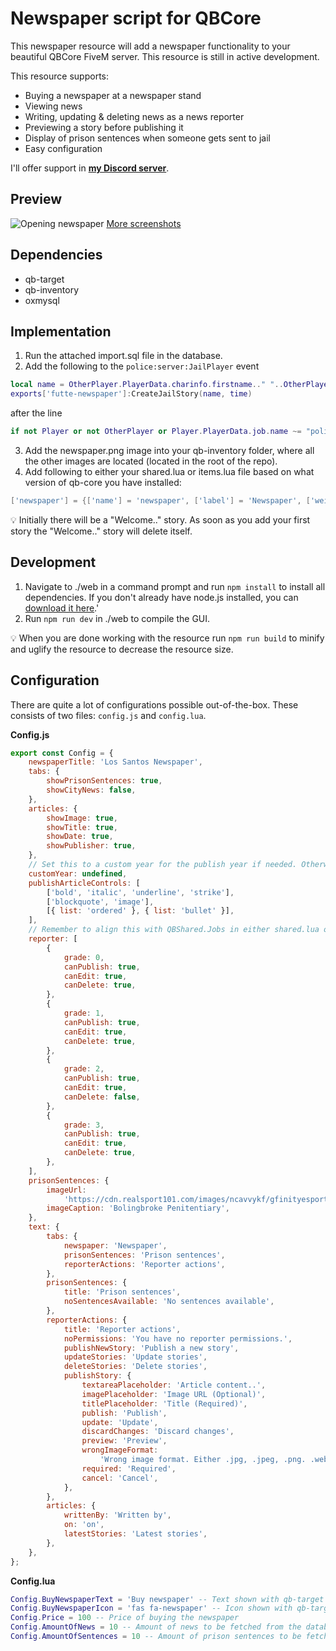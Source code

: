 # Newspaper script for QBCore

This newspaper resource will add a newspaper functionality to your beautiful QBCore FiveM server. This resource is still in active development.

This resource supports:

- Buying a newspaper at a newspaper stand
- Viewing news
- Writing, updating & deleting news as a news reporter
- Previewing a story before publishing it
- Display of prison sentences when someone gets sent to jail
- Easy configuration

I'll offer support in **[my Discord server](https://discord.gg/R7MMSsZJ8r)**.

## Preview
![Opening newspaper](https://user-images.githubusercontent.com/6727484/194955635-6e1df61d-6b40-41b4-a20c-ac291cff056d.png)
[More screenshots](https://imgur.com/a/6Pk5l41)

## Dependencies
- qb-target
- qb-inventory
- oxmysql

## Implementation
1. Run the attached import.sql file in the database.
2. Add the following to the `police:server:JailPlayer` event 
```lua
local name = OtherPlayer.PlayerData.charinfo.firstname.." "..OtherPlayer.PlayerData.charinfo.lastname
exports['futte-newspaper']:CreateJailStory(name, time)
```
after the line
```lua
if not Player or not OtherPlayer or Player.PlayerData.job.name ~= "police" then return end
```
3. Add the newspaper.png image into your qb-inventory folder, where all the other images are located (located in the root of the repo).
4. Add following to either your shared.lua or items.lua file based on what version of qb-core you have installed:
```lua
['newspaper'] = {['name'] = 'newspaper', ['label'] = 'Newspaper', ['weight'] = 10, ['type'] = 'item', ['image'] = 'newspaper.png', ['unique'] = false , ['useable'] = true, ['shouldClose'] = true, ['combinable'] = nil, ['description'] = 'Los Santos Newspaper'},
```
:bulb: Initially there will be a "Welcome.." story. As soon as you add your first story the "Welcome.." story will delete itself.

## Development

1. Navigate to ./web in a command prompt and run `npm install` to install all dependencies. If you don't already have node.js installed, you can [download it here](https://nodejs.org/en/download/).'
2. Run `npm run dev` in ./web to compile the GUI.

:bulb: When you are done working with the resource run `npm run build` to minify and uglify the resource to decrease the resource size.

## Configuration

There are quite a lot of configurations possible out-of-the-box. These consists of two files: `config.js` and `config.lua`.

**Config.js**
```js
export const Config = {
	newspaperTitle: 'Los Santos Newspaper',
	tabs: {
		showPrisonSentences: true,
		showCityNews: false,
	},
	articles: {
		showImage: true,
		showTitle: true,
		showDate: true,
		showPublisher: true,
	},
	// Set this to a custom year for the publish year if needed. Otherwise it will use the current date
	customYear: undefined,
	publishArticleControls: [
		['bold', 'italic', 'underline', 'strike'],
		['blockquote', 'image'],
		[{ list: 'ordered' }, { list: 'bullet' }],
	],
	// Remember to align this with QBShared.Jobs in either shared.lua or jobs.lua (based on what version of qb-core you are using)
	reporter: [
		{
			grade: 0,
			canPublish: true,
			canEdit: true,
			canDelete: true,
		},
		{
			grade: 1,
			canPublish: true,
			canEdit: true,
			canDelete: true,
		},
		{
			grade: 2,
			canPublish: true,
			canEdit: true,
			canDelete: false,
		},
		{
			grade: 3,
			canPublish: true,
			canEdit: true,
			canDelete: true,
		},
	],
	prisonSentences: {
		imageUrl:
			'https://cdn.realsport101.com/images/ncavvykf/gfinityesports/94d9c2c9e240b6b4e792a705ead0a0d188c1af47-808x455.png?w=686&h=386&auto=format',
		imageCaption: 'Bolingbroke Penitentiary',
	},
	text: {
		tabs: {
			newspaper: 'Newspaper',
			prisonSentences: 'Prison sentences',
			reporterActions: 'Reporter actions',
		},
		prisonSentences: {
			title: 'Prison sentences',
			noSentencesAvailable: 'No sentences available',
		},
		reporterActions: {
			title: 'Reporter actions',
			noPermissions: 'You have no reporter permissions.',
			publishNewStory: 'Publish a new story',
			updateStories: 'Update stories',
			deleteStories: 'Delete stories',
			publishStory: {
				textareaPlaceholder: 'Article content..',
				imagePlaceholder: 'Image URL (Optional)',
				titlePlaceholder: 'Title (Required)',
				publish: 'Publish',
				update: 'Update',
				discardChanges: 'Discard changes',
				preview: 'Preview',
				wrongImageFormat:
					'Wrong image format. Either .jpg, .jpeg, .png. .webp, .avif, .gif, or .svg expected',
				required: 'Required',
				cancel: 'Cancel',
			},
		},
		articles: {
			writtenBy: 'Written by',
			on: 'on',
			latestStories: 'Latest stories',
		},
	},
};
```

**Config.lua**
```lua
Config.BuyNewspaperText = 'Buy newspaper' -- Text shown with qb-target
Config.BuyNewspaperIcon = 'fas fa-newspaper' -- Icon shown with qb-target
Config.Price = 100 -- Price of buying the newspaper
Config.AmountOfNews = 10 -- Amount of news to be fetched from the database
Config.AmountOfSentences = 10 -- Amount of prison sentences to be fetched from the database
```

